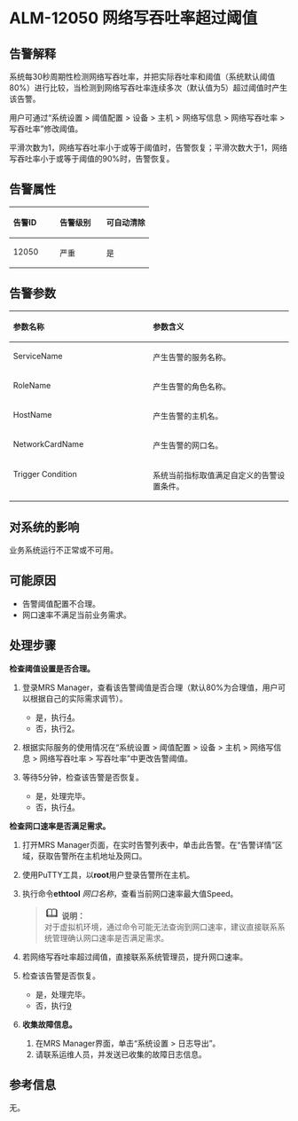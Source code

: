 # ALM-12050 网络写吞吐率超过阈值<a name="ZH-CN_TOPIC_0093195099"></a>

## 告警解释<a name="zh-cn_topic_0087154418_zh-cn_topic_0087039440_section45345163"></a>

系统每30秒周期性检测网络写吞吐率，并把实际吞吐率和阈值（系统默认阈值80%）进行比较，当检测到网络写吞吐率连续多次（默认值为5）超过阈值时产生该告警。

用户可通过“系统设置 \> 阈值配置 \> 设备 \> 主机 \> 网络写信息 \> 网络写吞吐率 \> 写吞吐率”修改阈值。

平滑次数为1，网络写吞吐率小于或等于阈值时，告警恢复；平滑次数大于1，网络写吞吐率小于或等于阈值的90%时，告警恢复。

## 告警属性<a name="zh-cn_topic_0087154418_zh-cn_topic_0087039440_section5453291"></a>

<a name="zh-cn_topic_0087154418_zh-cn_topic_0087039440_table23930420"></a>
<table><thead align="left"><tr id="zh-cn_topic_0087154418_zh-cn_topic_0087039440_row6912640"><th class="cellrowborder" valign="top" width="33.33333333333333%" id="mcps1.1.4.1.1"><p id="zh-cn_topic_0087154418_zh-cn_topic_0087039440_p23052935"><a name="zh-cn_topic_0087154418_zh-cn_topic_0087039440_p23052935"></a><a name="zh-cn_topic_0087154418_zh-cn_topic_0087039440_p23052935"></a>告警ID</p>
</th>
<th class="cellrowborder" valign="top" width="33.33333333333333%" id="mcps1.1.4.1.2"><p id="zh-cn_topic_0087154418_zh-cn_topic_0087039440_p55348467"><a name="zh-cn_topic_0087154418_zh-cn_topic_0087039440_p55348467"></a><a name="zh-cn_topic_0087154418_zh-cn_topic_0087039440_p55348467"></a>告警级别</p>
</th>
<th class="cellrowborder" valign="top" width="33.33333333333333%" id="mcps1.1.4.1.3"><p id="zh-cn_topic_0087154418_zh-cn_topic_0087039440_p54040876"><a name="zh-cn_topic_0087154418_zh-cn_topic_0087039440_p54040876"></a><a name="zh-cn_topic_0087154418_zh-cn_topic_0087039440_p54040876"></a>可自动清除</p>
</th>
</tr>
</thead>
<tbody><tr id="zh-cn_topic_0087154418_zh-cn_topic_0087039440_row15234841"><td class="cellrowborder" valign="top" width="33.33333333333333%" headers="mcps1.1.4.1.1 "><p id="zh-cn_topic_0087154418_zh-cn_topic_0087039440_p26062627"><a name="zh-cn_topic_0087154418_zh-cn_topic_0087039440_p26062627"></a><a name="zh-cn_topic_0087154418_zh-cn_topic_0087039440_p26062627"></a>12050</p>
</td>
<td class="cellrowborder" valign="top" width="33.33333333333333%" headers="mcps1.1.4.1.2 "><p id="zh-cn_topic_0087154418_zh-cn_topic_0087039440_p30698033"><a name="zh-cn_topic_0087154418_zh-cn_topic_0087039440_p30698033"></a><a name="zh-cn_topic_0087154418_zh-cn_topic_0087039440_p30698033"></a>严重</p>
</td>
<td class="cellrowborder" valign="top" width="33.33333333333333%" headers="mcps1.1.4.1.3 "><p id="zh-cn_topic_0087154418_zh-cn_topic_0087039440_p3512748"><a name="zh-cn_topic_0087154418_zh-cn_topic_0087039440_p3512748"></a><a name="zh-cn_topic_0087154418_zh-cn_topic_0087039440_p3512748"></a>是</p>
</td>
</tr>
</tbody>
</table>

## 告警参数<a name="zh-cn_topic_0087154418_zh-cn_topic_0087039440_section49079619"></a>

<a name="zh-cn_topic_0087154418_zh-cn_topic_0087039440_table16097147"></a>
<table><thead align="left"><tr id="zh-cn_topic_0087154418_zh-cn_topic_0087039440_row57612784"><th class="cellrowborder" valign="top" width="50%" id="mcps1.1.3.1.1"><p id="zh-cn_topic_0087154418_zh-cn_topic_0087039440_p36123922"><a name="zh-cn_topic_0087154418_zh-cn_topic_0087039440_p36123922"></a><a name="zh-cn_topic_0087154418_zh-cn_topic_0087039440_p36123922"></a>参数名称</p>
</th>
<th class="cellrowborder" valign="top" width="50%" id="mcps1.1.3.1.2"><p id="zh-cn_topic_0087154418_zh-cn_topic_0087039440_p40356556"><a name="zh-cn_topic_0087154418_zh-cn_topic_0087039440_p40356556"></a><a name="zh-cn_topic_0087154418_zh-cn_topic_0087039440_p40356556"></a>参数含义</p>
</th>
</tr>
</thead>
<tbody><tr id="zh-cn_topic_0087154418_zh-cn_topic_0087039440_row47655623"><td class="cellrowborder" valign="top" width="50%" headers="mcps1.1.3.1.1 "><p id="zh-cn_topic_0087154418_zh-cn_topic_0087039440_p34900267"><a name="zh-cn_topic_0087154418_zh-cn_topic_0087039440_p34900267"></a><a name="zh-cn_topic_0087154418_zh-cn_topic_0087039440_p34900267"></a>ServiceName</p>
</td>
<td class="cellrowborder" valign="top" width="50%" headers="mcps1.1.3.1.2 "><p id="zh-cn_topic_0087154418_zh-cn_topic_0087039440_p8349342"><a name="zh-cn_topic_0087154418_zh-cn_topic_0087039440_p8349342"></a><a name="zh-cn_topic_0087154418_zh-cn_topic_0087039440_p8349342"></a>产生告警的服务名称。</p>
</td>
</tr>
<tr id="zh-cn_topic_0087154418_zh-cn_topic_0087039440_row8035222"><td class="cellrowborder" valign="top" width="50%" headers="mcps1.1.3.1.1 "><p id="zh-cn_topic_0087154418_zh-cn_topic_0087039440_p46873254"><a name="zh-cn_topic_0087154418_zh-cn_topic_0087039440_p46873254"></a><a name="zh-cn_topic_0087154418_zh-cn_topic_0087039440_p46873254"></a>RoleName</p>
</td>
<td class="cellrowborder" valign="top" width="50%" headers="mcps1.1.3.1.2 "><p id="zh-cn_topic_0087154418_zh-cn_topic_0087039440_p38637210"><a name="zh-cn_topic_0087154418_zh-cn_topic_0087039440_p38637210"></a><a name="zh-cn_topic_0087154418_zh-cn_topic_0087039440_p38637210"></a>产生告警的角色名称。</p>
</td>
</tr>
<tr id="zh-cn_topic_0087154418_zh-cn_topic_0087039440_row12190573"><td class="cellrowborder" valign="top" width="50%" headers="mcps1.1.3.1.1 "><p id="zh-cn_topic_0087154418_zh-cn_topic_0087039440_p47912371"><a name="zh-cn_topic_0087154418_zh-cn_topic_0087039440_p47912371"></a><a name="zh-cn_topic_0087154418_zh-cn_topic_0087039440_p47912371"></a>HostName</p>
</td>
<td class="cellrowborder" valign="top" width="50%" headers="mcps1.1.3.1.2 "><p id="zh-cn_topic_0087154418_zh-cn_topic_0087039440_p55696849"><a name="zh-cn_topic_0087154418_zh-cn_topic_0087039440_p55696849"></a><a name="zh-cn_topic_0087154418_zh-cn_topic_0087039440_p55696849"></a>产生告警的主机名。</p>
</td>
</tr>
<tr id="zh-cn_topic_0087154418_zh-cn_topic_0087039440_row31509601"><td class="cellrowborder" valign="top" width="50%" headers="mcps1.1.3.1.1 "><p id="zh-cn_topic_0087154418_zh-cn_topic_0087039440_p2140920"><a name="zh-cn_topic_0087154418_zh-cn_topic_0087039440_p2140920"></a><a name="zh-cn_topic_0087154418_zh-cn_topic_0087039440_p2140920"></a>NetworkCardName</p>
</td>
<td class="cellrowborder" valign="top" width="50%" headers="mcps1.1.3.1.2 "><p id="zh-cn_topic_0087154418_zh-cn_topic_0087039440_p39196794"><a name="zh-cn_topic_0087154418_zh-cn_topic_0087039440_p39196794"></a><a name="zh-cn_topic_0087154418_zh-cn_topic_0087039440_p39196794"></a>产生告警的网口名。</p>
</td>
</tr>
<tr id="zh-cn_topic_0087154418_zh-cn_topic_0087039440_row17226832"><td class="cellrowborder" valign="top" width="50%" headers="mcps1.1.3.1.1 "><p id="zh-cn_topic_0087154418_zh-cn_topic_0087039440_p53196128"><a name="zh-cn_topic_0087154418_zh-cn_topic_0087039440_p53196128"></a><a name="zh-cn_topic_0087154418_zh-cn_topic_0087039440_p53196128"></a>Trigger Condition</p>
</td>
<td class="cellrowborder" valign="top" width="50%" headers="mcps1.1.3.1.2 "><p id="zh-cn_topic_0087154418_zh-cn_topic_0087039440_p13919121"><a name="zh-cn_topic_0087154418_zh-cn_topic_0087039440_p13919121"></a><a name="zh-cn_topic_0087154418_zh-cn_topic_0087039440_p13919121"></a>系统当前指标取值满足自定义的告警设置条件。</p>
</td>
</tr>
</tbody>
</table>

## 对系统的影响<a name="zh-cn_topic_0087154418_zh-cn_topic_0087039440_section39063389"></a>

业务系统运行不正常或不可用。

## 可能原因<a name="zh-cn_topic_0087154418_zh-cn_topic_0087039440_section16026187"></a>

-   告警阈值配置不合理。
-   网口速率不满足当前业务需求。

## 处理步骤<a name="zh-cn_topic_0087154418_zh-cn_topic_0087039440_section10017956"></a>

**检查阈值设置是否合理。**

1.  登录MRS Manager，查看该告警阈值是否合理（默认80%为合理值，用户可以根据自己的实际需求调节）。
    -   是，执行[4](#zh-cn_topic_0087154418_zh-cn_topic_0087039440_li4094243815441)。
    -   否，执行[2](#zh-cn_topic_0087154418_zh-cn_topic_0087039440_li4243330315441)。

2.  <a name="zh-cn_topic_0087154418_zh-cn_topic_0087039440_li4243330315441"></a>根据实际服务的使用情况在“系统设置 \> 阈值配置 \> 设备 \> 主机 \> 网络写信息 \> 网络写吞吐率 \> 写吞吐率”中更改告警阈值。
3.  等待5分钟，检查该告警是否恢复。
    -   是，处理完毕。
    -   否，执行[4](#zh-cn_topic_0087154418_zh-cn_topic_0087039440_li4094243815441)。


**检查网口速率是否满足需求。**

1.  <a name="zh-cn_topic_0087154418_zh-cn_topic_0087039440_li4094243815441"></a>打开MRS Manager页面，在实时告警列表中，单击此告警。在“告警详情”区域，获取告警所在主机地址及网口。
2.  使用PuTTY工具，以**root**用户登录告警所在主机。
3.  执行命令**ethtool** _网口名称_，查看当前网口速率最大值Speed。

    >![](public_sys-resources/icon-note.gif) **说明：**   
    >对于虚拟机环境，通过命令可能无法查询到网口速率，建议直接联系系统管理确认网口速率是否满足需求。  

4.  若网络写吞吐率超过阈值，直接联系系统管理员，提升网口速率。
5.  检查该告警是否恢复。
    -   是，处理完毕。
    -   否，执行[9](#zh-cn_topic_0087154418_li1726490111414)

6.  <a name="zh-cn_topic_0087154418_li1726490111414"></a>**收集故障信息。**
    1.  在MRS Manager界面，单击“系统设置 \> 日志导出”。
    2.  请联系运维人员，并发送已收集的故障日志信息。


## 参考信息<a name="zh-cn_topic_0087154418_zh-cn_topic_0087039440_section23052747"></a>

无。

